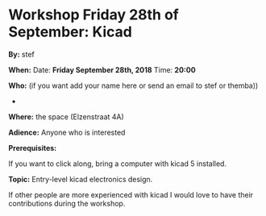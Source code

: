 # Workshop Friday 28th of September: Kicad


**By:** stef

**When:** Date: **Friday September 28th, 2018**  Time: **20:00**

**Who:** (if you want add your name here or send an email to stef or themba))

* 

**Where:**  the space (Elzenstraat 4A) 

**Adience:** 
Anyone who is interested

**Prerequisites:**

If you want to click along, bring a computer with kicad 5 installed.

**Topic:**
Entry-level kicad electronics design.

If other people are more experienced with kicad I would love to have their contributions during the workshop.
